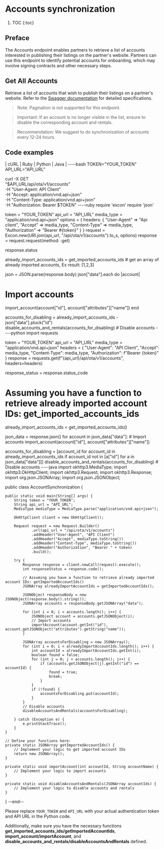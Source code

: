 # Accounts synchronization

1. TOC
{:toc}

## Preface

The Accounts endpoint enables partners to retrieve a list of accounts interested in publishing their listings on the partner's website. Partners can use this endpoint to identify potential accounts for onboarding, which may involve signing contracts and other necessary steps.

## Get All Accounts

Retrieve a list of accounts that wish to publish their listings on a partner's website. Refer to the [Swagger documentation](https://demo.platforms.bookingsync.com/api-docs/index.html) for detailed specifications.

> Note: Pagination is not supported for this endpoint.

> Important: If an account is no longer visible in the list, ensure to disable the corresponding account and rentals.

> Recommendation: We suggest to do synchronization of accounts every 12-24 hours.

## Code examples

| cURL | Ruby | Python | Java |
----bash
TOKEN="YOUR_TOKEN"
API_URL="API_URL"

curl -X GET \
  "$API_URL/api/ota/v1/accounts" \
  -H "User-Agent: API Client" \
  -H "Accept: application/vnd.api+json" \
  -H "Content-Type: application/vnd.api+json" \
  -H "Authorization: Bearer $TOKEN"
----ruby
require 'excon'
require 'json'

token = "YOUR_TOKEN"
api_url = "API_URL"
media_type = "application/vnd.api+json"
options = {
  headers: {
    "User-Agent" => "Api client",
    "Accept" => media_type,
    "Content-Type" => media_type,
    "Authorization" => "Bearer #{token}"
  }
}
request = Excon.new(URI.join(api_url, "/api/ota/v1/accounts").to_s, options)
response = request.request(method: :get)

response.status

already_import_accounts_ids = get_imported_accounts_ids # get an array of already imported accounts, Ex result: [1,2,3]

json = JSON.parse(response.body)
json["data"].each do |account|
  # Import accounts
  import_account(account["id"], account["attributes"]["name"])
end

accounts_for_disabling = already_import_accounts_ids - json["data"].pluck("id")
disable_accounts_and_rentals(accounts_for_disabling) # Disable accounts
----python
import requests

token = "YOUR_TOKEN"
api_url = "API_URL"
media_type = "application/vnd.api+json"
headers = {
    "User-Agent": "API Client",
    "Accept": media_type,
    "Content-Type": media_type,
    "Authorization": f"Bearer {token}"
}
response = requests.get(f"{api_url}/api/ota/v1/accounts", headers=headers)

response_status = response.status_code

# Assuming you have a function to retrieve already imported account IDs: get_imported_accounts_ids
already_import_accounts_ids = get_imported_accounts_ids()

json_data = response.json()
for account in json_data["data"]:
    # Import accounts
    import_account(account["id"], account["attributes"]["name"])

accounts_for_disabling = [account_id for account_id in already_import_accounts_ids if account_id not in [a["id"] for a in json_data["data"]]]
disable_accounts_and_rentals(accounts_for_disabling)  # Disable accounts
----java
import okhttp3.MediaType;
import okhttp3.OkHttpClient;
import okhttp3.Request;
import okhttp3.Response;
import org.json.JSONArray;
import org.json.JSONObject;

public class AccountSynchronization {

    public static void main(String[] args) {
        String token = "YOUR_TOKEN";
        String api_url = "API_URL";
        MediaType mediaType = MediaType.parse("application/vnd.api+json");

        OkHttpClient client = new OkHttpClient();

        Request request = new Request.Builder()
                .url(api_url + "/api/ota/v1/accounts")
                .addHeader("User-Agent", "API Client")
                .addHeader("Accept", mediaType.toString())
                .addHeader("Content-Type", mediaType.toString())
                .addHeader("Authorization", "Bearer " + token)
                .build();

        try {
            Response response = client.newCall(request).execute();
            int responseStatus = response.code();

            // Assuming you have a function to retrieve already imported account IDs: getImportedAccountIds()
            JSONArray alreadyImportAccountIds = getImportedAccountIds();

            JSONObject responseBody = new JSONObject(response.body().string());
            JSONArray accounts = responseBody.getJSONArray("data");

            for (int i = 0; i < accounts.length(); i++) {
                JSONObject account = accounts.getJSONObject(i);
                // Import accounts
                importAccount(account.getInt("id"), account.getJSONObject("attributes").getString("name"));
            }

            JSONArray accountsForDisabling = new JSONArray();
            for (int i = 0; i < alreadyImportAccountIds.length(); i++) {
                int accountId = alreadyImportAccountIds.getInt(i);
                boolean found = false;
                for (int j = 0; j < accounts.length(); j++) {
                    if (accounts.getJSONObject(j).getInt("id") == accountId) {
                        found = true;
                        break;
                    }
                }
                if (!found) {
                    accountsForDisabling.put(accountId);
                }
            }
            // Disable accounts
            disableAccountsAndRentals(accountsForDisabling);

        } catch (Exception e) {
            e.printStackTrace();
        }
    }

    // Define your functions here:
    private static JSONArray getImportedAccountIds() {
        // Implement your logic to get imported account IDs
        return new JSONArray();
    }

    private static void importAccount(int accountId, String accountName) {
        // Implement your logic to import accounts
    }

    private static void disableAccountsAndRentals(JSONArray accountIds) {
        // Implement your logic to disable accounts and rentals
    }
}
--end--

Please replace `YOUR_TOKEN` and `API_URL` with your actual authentication token and API URL in the Python code.

Additionally, make sure you have the necessary functions **get_imported_accounts_ids/getImportedAccountIds**, **import_account/importAccount**, and **disable_accounts_and_rentals/disableAccountsAndRentals** defined.
